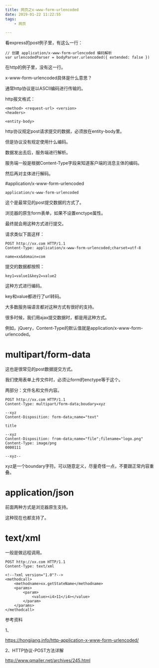 ```yaml
---
title: 网页之x-www-form-urlencoded
date: 2019-01-22 11:22:55
tags:
	- 网页

---
```




看express的post例子里，有这么一行：

```
// 创建 application/x-www-form-urlencoded 编码解析
var urlencodedParser = bodyParser.urlencoded({ extended: false })
```

在http的例子里，没有这一行。

x-www-form-urlencoded具体是什么意思？

通常http协议是以ASCII编码进行传输的。

http报文格式：

```
<method> <request-url> <version>
<headers>

<entity-body>
```

http协议规定post请求提交的数据，必须放在entity-body里。

但是协议没有规定使用什么编码。

数据发出去后，服务端进行解析。

服务端一般是根据Content-Type字段来知道客户端的消息主体的编码。

然后再对主体进行解码。

#application/x-www-form-urlencoded

```
application/x-www-form-urlencoded
```

这个是最常见的post提交数据的方式了。

浏览器的原生form表单，如果不设置enctype属性。

最终就会用这种方式进行提交。

请求类似下面这样：

```
POST http://xx.com HTTP/1.1
Content-Type: application/x-www-form-urlencoded;charset=utf-8

name=xx&domain=com
```

提交的数据都按照：

```
key1=value1&key2=value2
```

这种方式进行编码。

key和value都进行了url转码。

大多数服务端语言都对这种方式有很好的支持。

很多时候，我们用ajax提交数据时，都是用这种方式。

例如，jQuery，Content-Type的默认值就是application/x-www-form-urlencoded。



# multipart/form-data

这也是很常见的post数据提交方式。

我们使用表单上传文件时，必须让form的enctype等于这个。

两部分：文件名和文件内容。

```
POST http://xx.com HTTP/1.1
Content-Type: multipart/form-data;boudary=xyz

--xyz
Content-Disposition: form-data;name="text"

title

--xyz
Content-Disposition: from-data;name="file";filename="logo.png"
Content-Type: image/png
0000111

--xyz--
```

xyz是一个boundary字符。可以随意定义，尽量奇怪一点，不要跟正常内容重叠。



# application/json

前面两种方式是浏览器原生支持。

这种现在也都支持了。

# text/xml

一般是做远程调用。

```
POST http://xx.com HTTP/1.1
Content-Type: text/xml

<!--?xml version="1.0"?-->
<methodcall>
	<methodname>xx.getStateName</methodname>
	<params>
		<param>
			<value><i4>11</i4></value>
		</param>
	</params>
</methodcall>
```





参考资料

1、

https://hongjiang.info/http-application-x-www-form-urlencoded/

2、HTTP协议-POST方法详解

http://www.qmailer.net/archives/245.html